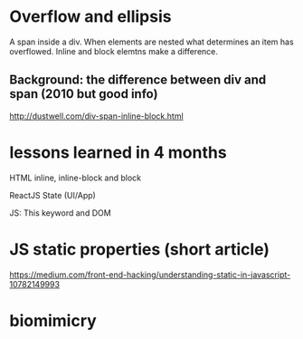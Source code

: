 # Overflow and ellipsis
A span inside a div. When elements are nested what determines an item has overflowed. Inline and block elemtns make a difference. 

## Background: the difference between div and span (2010 but good info)
http://dustwell.com/div-span-inline-block.html

# lessons learned in 4 months
HTML inline, inline-block and block

ReactJS State (UI/App)

JS: This keyword and DOM

# JS static properties (short article)
https://medium.com/front-end-hacking/understanding-static-in-javascript-10782149993

# biomimicry
